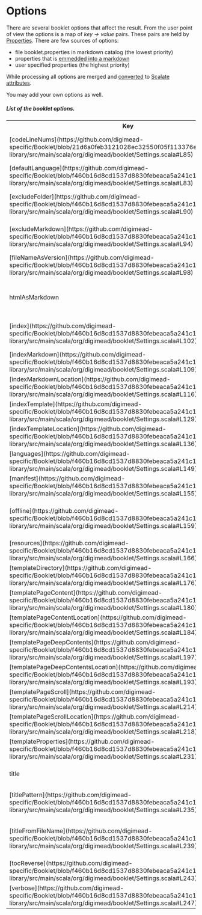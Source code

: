 Options
=======

There are several booklet options that affect the result. From the user point of view the options is a map of *key -> value* pairs. These pairs are held by [Properties][pr]. There are few sources of options:

* file booklet.properties in markdown catalog (the lowest priority)
* properties that is [emmedded into a markdown][embed]
* user specified properties (the highest priority)

While processing all options are merged and [converted][cv] to [Scalate attributes][sc].

You may add your own options as well.

##### List of the booklet options.

<!-- htmlAsMarkdown:Y -->
<table>
  <tr>
    <th>Key</th><th>Description</th><th>Example Values</th><th>Notes</th>
  </tr>
  <tr>
    <td>[codeLineNums](https://github.com/digimead-specific/Booklet/blob/21d6a0feb3121028ec32550f05f113376ec2332d/booklet-library/src/main/scala/org/digimead/booklet/Settings.scala#L85)</td>
    <td>Flag indicating whether the line numbers in code should be visible.</td>
    <td>Y/N</td>
    <td>changed by user</td>
  </tr>
  <tr>
    <td>[defaultLanguage](https://github.com/digimead-specific/Booklet/blob/f460b16d8cd1537d8830febeaca5a241c192d21a/booklet-library/src/main/scala/org/digimead/booklet/Settings.scala#L83)</td>
    <td>A name of the default language.</td>
    <td>en</td>
    <td>changed by user</td>
  </tr>
  <tr>
    <td>[excludeFolder](https://github.com/digimead-specific/Booklet/blob/f460b16d8cd1537d8830febeaca5a241c192d21a/booklet-library/src/main/scala/org/digimead/booklet/Settings.scala#L90)</td>
    <td>An exclude regexp that applied to booklet markdowns.</td>
    <td>[\d+](https://github.com/digimead-specific/Booklet/blob/f460b16d8cd1537d8830febeaca5a241c192d21a/booklet-library/src/main/scala/org/digimead/booklet/template/BookletStorage.scala#L137)</td>
    <td>changed by user</td>
  </tr>
  <tr>
    <td>[excludeMarkdown](https://github.com/digimead-specific/Booklet/blob/f460b16d8cd1537d8830febeaca5a241c192d21a/booklet-library/src/main/scala/org/digimead/booklet/Settings.scala#L94)</td>
    <td>An exclude regexp that applied to booklet markdowns.</td>
    <td>[\d+](https://github.com/digimead-specific/Booklet/blob/f460b16d8cd1537d8830febeaca5a241c192d21a/booklet-library/src/main/scala/org/digimead/booklet/template/BookletStorage.scala#L193)</td>
    <td>changed by user</td>
  </tr>
  <tr>
    <td>[fileNameAsVersion](https://github.com/digimead-specific/Booklet/blob/f460b16d8cd1537d8830febeaca5a241c192d21a/booklet-library/src/main/scala/org/digimead/booklet/Settings.scala#L98)</td>
    <td>A name of the file with an index content.</td>
    <td>Y/N</td>
    <td>changed by user</td>
  </tr>
  <tr>
    <td>htmlAsMarkdown</td>
    <td>Flag indicating whether the HTML content should be processed as markdown.</td>
    <td>Y/N</td>
    <td>changed by user</td>
  </tr>
  <tr>
    <td>[index](https://github.com/digimead-specific/Booklet/blob/f460b16d8cd1537d8830febeaca5a241c192d21a/booklet-library/src/main/scala/org/digimead/booklet/Settings.scala#L102)</td>
    <td>Flag indicating whether the index should be generated.</td>
    <td>Y/N</td>
    <td>changed by user</td>
  </tr>
  <tr>
    <td>[indexMarkdown](https://github.com/digimead-specific/Booklet/blob/f460b16d8cd1537d8830febeaca5a241c192d21a/booklet-library/src/main/scala/org/digimead/booklet/Settings.scala#L109)</td>
    <td>A name of the file with an index content.</td>
    <td>index.markdown</td>
    <td>changed by user</td>
  </tr>
  <tr>
    <td>[indexMarkdownLocation](https://github.com/digimead-specific/Booklet/blob/f460b16d8cd1537d8830febeaca5a241c192d21a/booklet-library/src/main/scala/org/digimead/booklet/Settings.scala#L116)</td>
    <td>Full path to indexMarkdown.</td>
    <td>/full/path/to/index.markdown</td>
    <td>[changed by application](https://github.com/digimead-specific/Booklet/blob/f460b16d8cd1537d8830febeaca5a241c192d21a/booklet-library/src/main/scala/org/digimead/booklet/Settings.scala#L247)</td>
  </tr>
  <tr>
    <td>[indexTemplate](https://github.com/digimead-specific/Booklet/blob/f460b16d8cd1537d8830febeaca5a241c192d21a/booklet-library/src/main/scala/org/digimead/booklet/Settings.scala#L129)</td>
    <td>A name of the file with the index template.</td>
    <td>index.scaml</td>
    <td>changed by user</td>
  </tr>
  <tr>
    <td>[indexTemplateLocation](https://github.com/digimead-specific/Booklet/blob/f460b16d8cd1537d8830febeaca5a241c192d21a/booklet-library/src/main/scala/org/digimead/booklet/Settings.scala#L136)</td>
    <td>Full path to indexTemplate.</td>
    <td>/full/path/to/index.scaml</td>
    <td>[changed by application](https://github.com/digimead-specific/Booklet/blob/f460b16d8cd1537d8830febeaca5a241c192d21a/booklet-library/src/main/scala/org/digimead/booklet/template/BookletStorage.scala#L259)</td>
  </tr>
  <tr>
    <td>[languages](https://github.com/digimead-specific/Booklet/blob/f460b16d8cd1537d8830febeaca5a241c192d21a/booklet-library/src/main/scala/org/digimead/booklet/Settings.scala#L149)</td>
    <td>A list of the booklet languages.</td>
    <td>en, ja, ru</td>
    <td>changed by user</td>
  </tr>
  <tr>
    <td>[manifest](https://github.com/digimead-specific/Booklet/blob/f460b16d8cd1537d8830febeaca5a241c192d21a/booklet-library/src/main/scala/org/digimead/booklet/Settings.scala#L155)</td>
    <td>A name of the file with site manifest for offline usage.</td>
    <td>booklet.manifest</td>
    <td>changed by user</td>
  </tr>
  <tr>
    <td>[offline](https://github.com/digimead-specific/Booklet/blob/f460b16d8cd1537d8830febeaca5a241c192d21a/booklet-library/src/main/scala/org/digimead/booklet/Settings.scala#L159)</td>
    <td>Flag indicating whether the generated content should support offline mode.</td>
    <td>Y/N</td>
    <td>changed by user</td>
  </tr>
  <tr>
    <td>[resources](https://github.com/digimead-specific/Booklet/blob/f460b16d8cd1537d8830febeaca5a241c192d21a/booklet-library/src/main/scala/org/digimead/booklet/Settings.scala#L166)</td>
    <td>Full path to user container with booklet template.</td>
    <td>[/full/path/to/directory/with/template](https://github.com/digimead-specific/Booklet/blob/f460b16d8cd1537d8830febeaca5a241c192d21a/booklet-library/src/main/scala/org/digimead/booklet/template/BookletStorage.scala#L299)</td>
    <td>changed by user</td>
  </tr>
  <tr>
    <td>[templateDirectory](https://github.com/digimead-specific/Booklet/blob/f460b16d8cd1537d8830febeaca5a241c192d21a/booklet-library/src/main/scala/org/digimead/booklet/Settings.scala#L176)</td>
    <td>A name of the template directory.</td>
    <td>template</td>
    <td>changed by user</td>
  </tr>
  <tr>
    <td>[templatePageContent](https://github.com/digimead-specific/Booklet/blob/f460b16d8cd1537d8830febeaca5a241c192d21a/booklet-library/src/main/scala/org/digimead/booklet/Settings.scala#L180)</td>
    <td>A name of the PageContent template.</td>
    <td>pageContent.scaml</td>
    <td>changed by user</td>
  </tr>
  <tr>
    <td>[templatePageContentLocation](https://github.com/digimead-specific/Booklet/blob/f460b16d8cd1537d8830febeaca5a241c192d21a/booklet-library/src/main/scala/org/digimead/booklet/Settings.scala#L184)</td>
    <td>Full path to PageContent template.</td>
    <td>/full/path/to/pageContent.scaml</td>
    <td>[changed by application](https://github.com/digimead-specific/Booklet/blob/f460b16d8cd1537d8830febeaca5a241c192d21a/booklet-library/src/main/scala/org/digimead/booklet/template/BookletStorage.scala#L263)</td>
  </tr>
  <tr>
    <td>[templatePageDeepContents](https://github.com/digimead-specific/Booklet/blob/f460b16d8cd1537d8830febeaca5a241c192d21a/booklet-library/src/main/scala/org/digimead/booklet/Settings.scala#L197)</td>
    <td>A name of the PageDeepContents template.</td>
    <td>pageDeepContents.scaml</td>
    <td>changed by user</td>
  </tr>
  <tr>
    <td>[templatePageDeepContentsLocation](https://github.com/digimead-specific/Booklet/blob/f460b16d8cd1537d8830febeaca5a241c192d21a/booklet-library/src/main/scala/org/digimead/booklet/Settings.scala#L193)</td>
    <td>Full path to PageDeepContents template.</td>
    <td>/full/path/to/pageDeepContents.scaml</td>
    <td>[changed by application](https://github.com/digimead-specific/Booklet/blob/f460b16d8cd1537d8830febeaca5a241c192d21a/booklet-library/src/main/scala/org/digimead/booklet/template/BookletStorage.scala#L267)</td>
  </tr>
  <tr>
    <td>[templatePageScroll](https://github.com/digimead-specific/Booklet/blob/f460b16d8cd1537d8830febeaca5a241c192d21a/booklet-library/src/main/scala/org/digimead/booklet/Settings.scala#L214)</td>
    <td>A name of the PageScroll template.</td>
    <td>pageScroll.scaml</td>
    <td>changed by user</td>
  </tr>
  <tr>
    <td>[templatePageScrollLocation](https://github.com/digimead-specific/Booklet/blob/f460b16d8cd1537d8830febeaca5a241c192d21a/booklet-library/src/main/scala/org/digimead/booklet/Settings.scala#L218)</td>
    <td>Full path to PageScroll template.</td>
    <td>/full/path/to/pageScroll.scaml</td>
    <td>[changed by application](https://github.com/digimead-specific/Booklet/blob/f460b16d8cd1537d8830febeaca5a241c192d21a/booklet-library/src/main/scala/org/digimead/booklet/template/BookletStorage.scala#L271)</td>
  </tr>
  <tr>
    <td>[templateProperties](https://github.com/digimead-specific/Booklet/blob/f460b16d8cd1537d8830febeaca5a241c192d21a/booklet-library/src/main/scala/org/digimead/booklet/Settings.scala#L231)</td>
    <td>A name of the file with template properties.</td>
    <td>booklet.properties</td>
    <td>changed by user</td>
  </tr>
  <tr>
    <td>title</td>
    <td>Page title.</td>
    <td>[My Title](https://github.com/digimead-specific/Booklet/blob/f460b16d8cd1537d8830febeaca5a241c192d21a/booklet-library/src/main/scala/org/digimead/booklet/content/Leaf.scala#L36)</td>
    <td>changed by user</td>
  </tr>
  <tr>
    <td>[titlePattern](https://github.com/digimead-specific/Booklet/blob/f460b16d8cd1537d8830febeaca5a241c192d21a/booklet-library/src/main/scala/org/digimead/booklet/Settings.scala#L235)</td>
    <td>Title pattern that applied to each page title (not to the content title).</td>
    <td>[{{{ %s }}}](https://github.com/digimead-specific/Booklet/blob/f460b16d8cd1537d8830febeaca5a241c192d21a/booklet-library/src/main/scala/org/digimead/booklet/content/Leaf.scala#L36)</td>
    <td>changed by user</td>
  </tr>
  <tr>
    <td>[titleFromFileName](https://github.com/digimead-specific/Booklet/blob/f460b16d8cd1537d8830febeaca5a241c192d21a/booklet-library/src/main/scala/org/digimead/booklet/Settings.scala#L239)</td>
    <td>Flag indicating whether page title should be generated from the file name.</td>
    <td>Y/N</td>
    <td>changed by user</td>
  </tr>
  <tr>
    <td>[tocReverse](https://github.com/digimead-specific/Booklet/blob/f460b16d8cd1537d8830febeaca5a241c192d21a/booklet-library/src/main/scala/org/digimead/booklet/Settings.scala#L243)</td>
    <td>Flag with toc sort order.</td>
    <td>Y/N</td>
    <td>changed by user</td>
  </tr>
  <tr>
    <td>[verbose](https://github.com/digimead-specific/Booklet/blob/f460b16d8cd1537d8830febeaca5a241c192d21a/booklet-library/src/main/scala/org/digimead/booklet/Settings.scala#L247)</td>
    <td>Flag indicating whether the library should be verbose.</td>
    <td>Y/N</td>
    <td>[changed by user or application](https://github.com/digimead-specific/Booklet/blob/f460b16d8cd1537d8830febeaca5a241c192d21a/booklet-app/src/main/scala/org/digimead/booklet/Application.scala#L104)</td>
  </tr>
</table>

[pr]: http://docs.oracle.com/javase/6/docs/api/java/util/Properties.html
[embed]: http://pamflet.databinder.net/Template+Properties.html#Properties+Front+Matter
[sc]: http://scalate.fusesource.org/documentation/scalate-embedding-guide.html#Passing_Data_to_the_Template
[cv]: https://github.com/digimead-specific/Booklet/blob/f460b16d8cd1537d8830febeaca5a241c192d21a/booklet-library/src/main/scala/org/digimead/booklet/template/Printer.scala#L67
